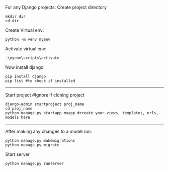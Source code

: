 For any Django projects:
Create project directory

    mkdir dir
    cd dir

Create Virtual env:
    
    python -m venv myenv

Activate virtual env:

    .\myenv\scripts\activate

Now install django

    pip install django
    pip list #to check if installed
------------------------------------------------------------------------------------------------------------------------
Start project #Ignore if cloning project
    
    django-admin startproject proj_name
    cd proj_name
    python manage.py startapp myapp #create your views, templates, urls, models here
------------------------------------------------------------------------------------------------------------------------
 After making any changes to a model run:

    python manage.py makemigrations
    python manage.py migrate

Start server

    python manage.py runserver
